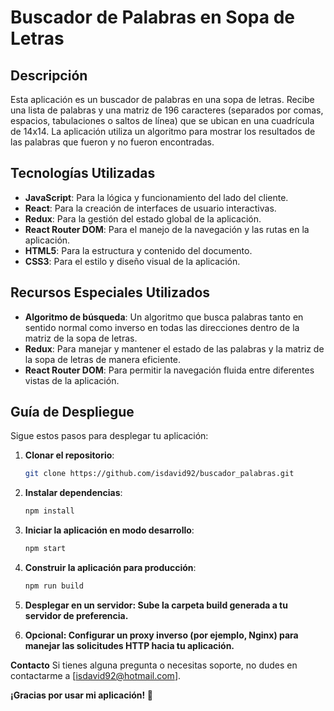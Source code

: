 # Buscador de Palabras en Sopa de Letras

## Descripción
Esta aplicación es un buscador de palabras en una sopa de letras. Recibe una lista de palabras y una matriz de 196 caracteres (separados por comas, espacios, tabulaciones o saltos de línea) que se ubican en una cuadrícula de 14x14. La aplicación utiliza un algoritmo para mostrar los resultados de las palabras que fueron y no fueron encontradas.

## Tecnologías Utilizadas
- **JavaScript**: Para la lógica y funcionamiento del lado del cliente.
- **React**: Para la creación de interfaces de usuario interactivas.
- **Redux**: Para la gestión del estado global de la aplicación.
- **React Router DOM**: Para el manejo de la navegación y las rutas en la aplicación.
- **HTML5**: Para la estructura y contenido del documento.
- **CSS3**: Para el estilo y diseño visual de la aplicación.

## Recursos Especiales Utilizados
- **Algoritmo de búsqueda**: Un algoritmo que busca palabras tanto en sentido normal como inverso en todas las direcciones dentro de la matriz de la sopa de letras.
- **Redux**: Para manejar y mantener el estado de las palabras y la matriz de la sopa de letras de manera eficiente.
- **React Router DOM**: Para permitir la navegación fluida entre diferentes vistas de la aplicación.

## Guía de Despliegue
Sigue estos pasos para desplegar tu aplicación:

1. **Clonar el repositorio**:
   ```bash
   git clone https://github.com/isdavid92/buscador_palabras.git

2. **Instalar dependencias**:
   ```bash
   npm install

3. **Iniciar la aplicación en modo desarrollo**:
   ```bash
   npm start

4. **Construir la aplicación para producción**:
   ```bash
   npm run build

5. **Desplegar en un servidor: Sube la carpeta build generada a tu servidor de preferencia.**

6. **Opcional: Configurar un proxy inverso (por ejemplo, Nginx) para manejar las solicitudes HTTP hacia tu aplicación.**

**Contacto**
Si tienes alguna pregunta o necesitas soporte, no dudes en contactarme a [isdavid92@hotmail.com].

**¡Gracias por usar mi aplicación! 🚀**
